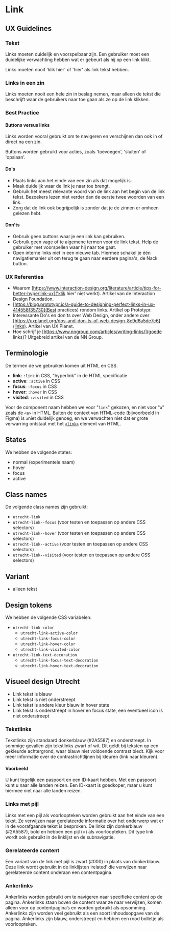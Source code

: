 <!--
@license EUPL-1.2
Copyright (c) 2021 Gemeente Utrecht
-->

# Link

## UX Guidelines

### Tekst

Links moeten duidelijk en voorspelbaar zijn. Een gebruiker moet een duidelijke verwachting hebben wat er gebeurt als hij op een link klikt.

Links moeten nooit 'klik hier' of 'hier' als link tekst hebben.

### Links in een zin

Links moeten nooit een hele zin in beslag nemen, maar alleen de tekst die beschrijft waar de gebruikers naar toe gaan als ze op de link klikken.

### Best Practice

#### Buttons versus links

Links worden vooral gebruikt om te navigeren en verschijnen dan ook in of direct na een zin.

Buttons worden gebruikt voor acties, zoals 'toevoegen', 'sluiten' of 'opslaan'.

#### Do's

- Plaats links aan het einde van een zin als dat mogelijk is.
- Maak duidelijk waar de link je naar toe brengt.
- Gebruik het meest relevante woord van de link aan het begin van de link tekst. Bezoekers lezen niet verder dan de eerste twee woorden van een link.
- Zorg dat de link ook begrijpelijk is zonder dat je de zinnen er omheen gelezen hebt.

#### Don'ts

- Gebruik geen buttons waar je een link kan gebruiken.
- Gebruik geen vage of te algemene termen voor de link tekst. Help de gebruiker met voorspellen waar hij naar toe gaat.
- Open interne links niet in een nieuwe tab. Hiermee schakel je één navigatiemanier uit om terug te gaan naar eerdere pagina's, de Nack button.

### UX Referenties

- Waarom [https://www.interaction-design.org/literature/article/tips-for-better-hyperlink-ux]('klik hier' niet werkt). Artikel van de Interaction Design Foundation.
- [https://blog.prototypr.io/a-guide-to-designing-perfect-links-in-ux-414558f35730](Best practices) rondom links. Artikel op Prototypr.
- Interessante Do's en don'ts over Web Design, onder andere over [https://uxplanet.org/dos-and-don-ts-of-web-design-8c9d6a5de7c6](links). Artikel van UX Planet.
- Hoe schrijf je [https://www.nngroup.com/articles/writing-links/](goede links)? Uitgebreid artikel van de NN Group.

## Terminologie

De termen de we gebruiken komen uit HTML en CSS.

- **link**: `:link` in CSS, "hyperlink" in de HTML specificatie
- **active**: `:active` in CSS
- **focus**: `:focus` in CSS
- **hover**: `:hover` in CSS
- **visited**: `:visited` in CSS

Voor de component naam hebben we voor "`link`" gekozen, en niet voor "`a`" zoals de [`<a>`](https://html.spec.whatwg.org/multipage/text-level-semantics.html#the-a-element) in HTML. Buiten de context van HTML-code (bijvoorbeeld in Figma) is `a`niet duidelijk genoeg, en we verwachten niet dat er grote verwarring ontstaat met het [`<link>`](https://html.spec.whatwg.org/multipage/semantics.html#the-link-element) element van HTML.

## States

We hebben de volgende states:

- normal (experimentele naam)
- hover
- focus
- active

## Class names

De volgende class names zijn gebruikt:

- `utrecht-link`
- `utrecht-link--focus` (voor testen en toepassen op andere CSS selectors)
- `utrecht-link--hover` (voor testen en toepassen op andere CSS selectors)
- `utrecht-link--active` (voor testen en toepassen op andere CSS selectors)
- `utrecht-link--visited` (voor testen en toepassen op andere CSS selectors)

## Variant

- alleen tekst

## Design tokens

We hebben de volgende CSS variabelen:

- `utrecht-link-color`
  - `utrecht-link-active-color`
  - `utrecht-link-focus-color`
  - `utrecht-link-hover-color`
  - `utrecht-link-visited-color`
- `utrecht-link-text-decoration`
  - `utrecht-link-focus-text-decoration`
  - `utrecht-link-hover-text-decoration`

## Visueel design Utrecht

- Link tekst is blauw
- Link tekst is niet onderstreept
- Link tekst is andere kleur blauw in hover state
- Link tekst is onderstreept in hover en focus state, een eventueel icon is niet onderstreept

### Tekstlinks

Tekstlinks zijn standaard donkerblauw (#2A5587) en onderstreept. In sommige gevallen zijn tekstlinks zwart of wit. Dit geldt bij teksten op een gekleurde achtergrond, waar blauw niet voldoende contrast biedt. Kijk voor meer informatie over de contrastrichtlijnen bij kleuren (link naar kleuren).

#### Voorbeeld

U kunt tegelijk een paspoort en een ID-kaart hebben. Met een paspoort kunt u naar alle landen reizen. Een ID-kaart is goedkoper, maar u kunt hiermee niet naar alle landen reizen.

### Links met pijl

Links met een pijl als voorloopteken worden gebruikt aan het einde van een tekst. Ze verwijzen naar gerelateerde informatie over het onderwerp wat er in de voorafgaande tekst is besproken. De links zijn donkerblauw (#2A5587), bold en hebben een pijl (>) als voorloopteken. Dit type link wordt ook gebruikt in de linklijst en de subnavigatie.

### Gerelateerde content

Een variant van de link met pijl is zwart (#000) in plaats van donkerblauw. Deze link wordt gebruikt in de linklijsten ‘related’ die verwijzen naar gerelateerde content onderaan een contentpagina.

### Ankerlinks

Ankerlinks worden gebruikt om te navigeren naar specifieke content op de pagina. Ankerlinks staan boven de content waar ze naar verwijzen, komen alleen voor op contentpagina’s en worden gebruikt als opsomming. Ankerlinks zijn worden veel gebruikt als een soort inhoudsopgave van de pagina.
Ankerlinks zijn blauw, onderstreept en hebben een rood bolletje als voorloopteken.
